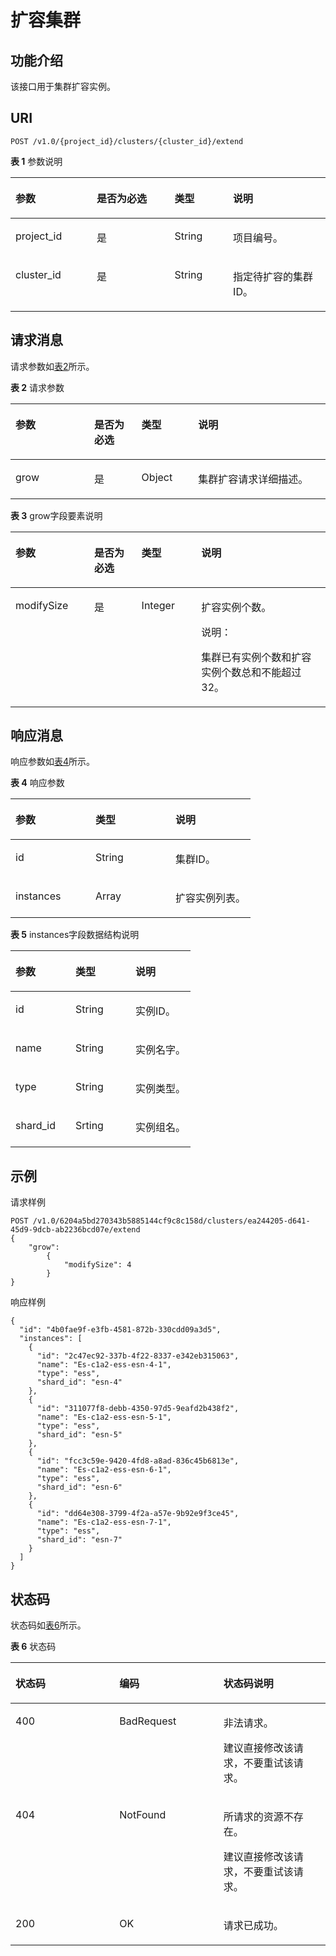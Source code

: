 # 扩容集群<a name="css_03_0025"></a>

## 功能介绍<a name="section874853215915"></a>

该接口用于集群扩容实例。

## URI<a name="section8763193210910"></a>

```
POST /v1.0/{project_id}/clusters/{cluster_id}/extend 
```

**表 1**  参数说明

<a name="table57631032695"></a>
<table><thead align="left"><tr id="row4445336913"><th class="cellrowborder" valign="top" width="25.77%" id="mcps1.2.5.1.1"><p id="p54417338910"><a name="p54417338910"></a><a name="p54417338910"></a>参数</p>
</th>
<th class="cellrowborder" valign="top" width="24.740000000000002%" id="mcps1.2.5.1.2"><p id="p1644733693"><a name="p1644733693"></a><a name="p1644733693"></a>是否为必选</p>
</th>
<th class="cellrowborder" valign="top" width="18.56%" id="mcps1.2.5.1.3"><p id="p11441233696"><a name="p11441233696"></a><a name="p11441233696"></a>类型</p>
</th>
<th class="cellrowborder" valign="top" width="30.930000000000003%" id="mcps1.2.5.1.4"><p id="p124403319916"><a name="p124403319916"></a><a name="p124403319916"></a>说明</p>
</th>
</tr>
</thead>
<tbody><tr id="row94414331098"><td class="cellrowborder" valign="top" width="25.77%" headers="mcps1.2.5.1.1 "><p id="p0441331398"><a name="p0441331398"></a><a name="p0441331398"></a>project_id</p>
</td>
<td class="cellrowborder" valign="top" width="24.740000000000002%" headers="mcps1.2.5.1.2 "><p id="p9444331997"><a name="p9444331997"></a><a name="p9444331997"></a>是</p>
</td>
<td class="cellrowborder" valign="top" width="18.56%" headers="mcps1.2.5.1.3 "><p id="p144412334919"><a name="p144412334919"></a><a name="p144412334919"></a>String</p>
</td>
<td class="cellrowborder" valign="top" width="30.930000000000003%" headers="mcps1.2.5.1.4 "><p id="p18449331896"><a name="p18449331896"></a><a name="p18449331896"></a>项目编号。</p>
</td>
</tr>
<tr id="row14453320917"><td class="cellrowborder" valign="top" width="25.77%" headers="mcps1.2.5.1.1 "><p id="p2044193314920"><a name="p2044193314920"></a><a name="p2044193314920"></a>cluster_id</p>
</td>
<td class="cellrowborder" valign="top" width="24.740000000000002%" headers="mcps1.2.5.1.2 "><p id="p24410331398"><a name="p24410331398"></a><a name="p24410331398"></a>是</p>
</td>
<td class="cellrowborder" valign="top" width="18.56%" headers="mcps1.2.5.1.3 "><p id="p844133316918"><a name="p844133316918"></a><a name="p844133316918"></a>String</p>
</td>
<td class="cellrowborder" valign="top" width="30.930000000000003%" headers="mcps1.2.5.1.4 "><p id="p13441833493"><a name="p13441833493"></a><a name="p13441833493"></a>指定待扩容的集群ID。</p>
</td>
</tr>
</tbody>
</table>

## 请求消息<a name="section1477913211910"></a>

请求参数如[表2](#table82481020121413)所示。

**表 2**  请求参数

<a name="table82481020121413"></a>
<table><thead align="left"><tr id="row18248112010149"><th class="cellrowborder" valign="top" width="25%" id="mcps1.2.5.1.1"><p id="p10441033494"><a name="p10441033494"></a><a name="p10441033494"></a>参数</p>
</th>
<th class="cellrowborder" valign="top" width="15%" id="mcps1.2.5.1.2"><p id="p74493316910"><a name="p74493316910"></a><a name="p74493316910"></a>是否为必选</p>
</th>
<th class="cellrowborder" valign="top" width="18%" id="mcps1.2.5.1.3"><p id="p1044533896"><a name="p1044533896"></a><a name="p1044533896"></a>类型</p>
</th>
<th class="cellrowborder" valign="top" width="42%" id="mcps1.2.5.1.4"><p id="p154413335917"><a name="p154413335917"></a><a name="p154413335917"></a>说明</p>
</th>
</tr>
</thead>
<tbody><tr id="row18248182013148"><td class="cellrowborder" valign="top" width="25%" headers="mcps1.2.5.1.1 "><p id="p11441933698"><a name="p11441933698"></a><a name="p11441933698"></a>grow</p>
</td>
<td class="cellrowborder" valign="top" width="15%" headers="mcps1.2.5.1.2 "><p id="p4441233891"><a name="p4441233891"></a><a name="p4441233891"></a>是</p>
</td>
<td class="cellrowborder" valign="top" width="18%" headers="mcps1.2.5.1.3 "><p id="p1344203319917"><a name="p1344203319917"></a><a name="p1344203319917"></a>Object</p>
</td>
<td class="cellrowborder" valign="top" width="42%" headers="mcps1.2.5.1.4 "><p id="p9448924192218"><a name="p9448924192218"></a><a name="p9448924192218"></a>集群扩容请求详细描述。</p>
</td>
</tr>
</tbody>
</table>

**表 3**  grow字段要素说明

<a name="table198051725112115"></a>
<table><thead align="left"><tr id="row38051625132113"><th class="cellrowborder" valign="top" width="25%" id="mcps1.2.5.1.1"><p id="p14183513162314"><a name="p14183513162314"></a><a name="p14183513162314"></a>参数</p>
</th>
<th class="cellrowborder" valign="top" width="15%" id="mcps1.2.5.1.2"><p id="p14183813172311"><a name="p14183813172311"></a><a name="p14183813172311"></a>是否为必选</p>
</th>
<th class="cellrowborder" valign="top" width="19%" id="mcps1.2.5.1.3"><p id="p12183151313234"><a name="p12183151313234"></a><a name="p12183151313234"></a>类型</p>
</th>
<th class="cellrowborder" valign="top" width="41%" id="mcps1.2.5.1.4"><p id="p12183131319238"><a name="p12183131319238"></a><a name="p12183131319238"></a>说明</p>
</th>
</tr>
</thead>
<tbody><tr id="row1380519259210"><td class="cellrowborder" valign="top" width="25%" headers="mcps1.2.5.1.1 "><p id="p161839139239"><a name="p161839139239"></a><a name="p161839139239"></a>modifySize</p>
</td>
<td class="cellrowborder" valign="top" width="15%" headers="mcps1.2.5.1.2 "><p id="p121831413142310"><a name="p121831413142310"></a><a name="p121831413142310"></a>是</p>
</td>
<td class="cellrowborder" valign="top" width="19%" headers="mcps1.2.5.1.3 "><p id="p17183013172315"><a name="p17183013172315"></a><a name="p17183013172315"></a>Integer</p>
</td>
<td class="cellrowborder" valign="top" width="41%" headers="mcps1.2.5.1.4 "><p id="p318341317238"><a name="p318341317238"></a><a name="p318341317238"></a>扩容实例个数。</p>
<div class="note" id="note17398115110518"><a name="note17398115110518"></a><a name="note17398115110518"></a><span class="notetitle"> 说明： </span><div class="notebody"><p id="p1639820519513"><a name="p1639820519513"></a><a name="p1639820519513"></a>集群已有实例个数和扩容实例个数总和不能超过32。</p>
</div></div>
</td>
</tr>
</tbody>
</table>

## 响应消息<a name="section19810103220915"></a>

响应参数如[表4](#table2282125191510)所示。

**表 4**  响应参数

<a name="table2282125191510"></a>
<table><thead align="left"><tr id="row16282195131515"><th class="cellrowborder" valign="top" width="33.33333333333333%" id="mcps1.2.4.1.1"><p id="p4446331696"><a name="p4446331696"></a><a name="p4446331696"></a>参数</p>
</th>
<th class="cellrowborder" valign="top" width="33.33333333333333%" id="mcps1.2.4.1.2"><p id="p7440338917"><a name="p7440338917"></a><a name="p7440338917"></a>类型</p>
</th>
<th class="cellrowborder" valign="top" width="33.33333333333333%" id="mcps1.2.4.1.3"><p id="p184453317918"><a name="p184453317918"></a><a name="p184453317918"></a>说明</p>
</th>
</tr>
</thead>
<tbody><tr id="row1728235121514"><td class="cellrowborder" valign="top" width="33.33333333333333%" headers="mcps1.2.4.1.1 "><p id="p204483311913"><a name="p204483311913"></a><a name="p204483311913"></a>id</p>
</td>
<td class="cellrowborder" valign="top" width="33.33333333333333%" headers="mcps1.2.4.1.2 "><p id="p1944203310919"><a name="p1944203310919"></a><a name="p1944203310919"></a>String</p>
</td>
<td class="cellrowborder" valign="top" width="33.33333333333333%" headers="mcps1.2.4.1.3 "><p id="p11443334918"><a name="p11443334918"></a><a name="p11443334918"></a>集群ID。</p>
</td>
</tr>
<tr id="row142821951181515"><td class="cellrowborder" valign="top" width="33.33333333333333%" headers="mcps1.2.4.1.1 "><p id="p12440330917"><a name="p12440330917"></a><a name="p12440330917"></a>instances</p>
</td>
<td class="cellrowborder" valign="top" width="33.33333333333333%" headers="mcps1.2.4.1.2 "><p id="p154412330917"><a name="p154412330917"></a><a name="p154412330917"></a>Array</p>
</td>
<td class="cellrowborder" valign="top" width="33.33333333333333%" headers="mcps1.2.4.1.3 "><p id="p24412332916"><a name="p24412332916"></a><a name="p24412332916"></a>扩容实例列表。</p>
</td>
</tr>
</tbody>
</table>

**表 5**  instances字段数据结构说明

<a name="table16533171913167"></a>
<table><thead align="left"><tr id="row18533191901611"><th class="cellrowborder" valign="top" width="33.33333333333333%" id="mcps1.2.4.1.1"><p id="p1215823519164"><a name="p1215823519164"></a><a name="p1215823519164"></a>参数</p>
</th>
<th class="cellrowborder" valign="top" width="33.33333333333333%" id="mcps1.2.4.1.2"><p id="p171581935141610"><a name="p171581935141610"></a><a name="p171581935141610"></a>类型</p>
</th>
<th class="cellrowborder" valign="top" width="33.33333333333333%" id="mcps1.2.4.1.3"><p id="p615853591618"><a name="p615853591618"></a><a name="p615853591618"></a>说明</p>
</th>
</tr>
</thead>
<tbody><tr id="row5533519101617"><td class="cellrowborder" valign="top" width="33.33333333333333%" headers="mcps1.2.4.1.1 "><p id="p11158135171617"><a name="p11158135171617"></a><a name="p11158135171617"></a>id</p>
</td>
<td class="cellrowborder" valign="top" width="33.33333333333333%" headers="mcps1.2.4.1.2 "><p id="p1115863511162"><a name="p1115863511162"></a><a name="p1115863511162"></a>String</p>
</td>
<td class="cellrowborder" valign="top" width="33.33333333333333%" headers="mcps1.2.4.1.3 "><p id="p191588352163"><a name="p191588352163"></a><a name="p191588352163"></a>实例ID。</p>
</td>
</tr>
<tr id="row175339191169"><td class="cellrowborder" valign="top" width="33.33333333333333%" headers="mcps1.2.4.1.1 "><p id="p7158173521617"><a name="p7158173521617"></a><a name="p7158173521617"></a>name</p>
</td>
<td class="cellrowborder" valign="top" width="33.33333333333333%" headers="mcps1.2.4.1.2 "><p id="p815820350165"><a name="p815820350165"></a><a name="p815820350165"></a>String</p>
</td>
<td class="cellrowborder" valign="top" width="33.33333333333333%" headers="mcps1.2.4.1.3 "><p id="p161586358162"><a name="p161586358162"></a><a name="p161586358162"></a>实例名字。</p>
</td>
</tr>
<tr id="row208820351219"><td class="cellrowborder" valign="top" width="33.33333333333333%" headers="mcps1.2.4.1.1 "><p id="p388183515212"><a name="p388183515212"></a><a name="p388183515212"></a>type</p>
</td>
<td class="cellrowborder" valign="top" width="33.33333333333333%" headers="mcps1.2.4.1.2 "><p id="p208814351622"><a name="p208814351622"></a><a name="p208814351622"></a>String</p>
</td>
<td class="cellrowborder" valign="top" width="33.33333333333333%" headers="mcps1.2.4.1.3 "><p id="p198812351923"><a name="p198812351923"></a><a name="p198812351923"></a>实例类型。</p>
</td>
</tr>
<tr id="row075349031"><td class="cellrowborder" valign="top" width="33.33333333333333%" headers="mcps1.2.4.1.1 "><p id="p1475249139"><a name="p1475249139"></a><a name="p1475249139"></a>shard_id</p>
</td>
<td class="cellrowborder" valign="top" width="33.33333333333333%" headers="mcps1.2.4.1.2 "><p id="p1775249733"><a name="p1775249733"></a><a name="p1775249733"></a>Srting</p>
</td>
<td class="cellrowborder" valign="top" width="33.33333333333333%" headers="mcps1.2.4.1.3 "><p id="p2757492312"><a name="p2757492312"></a><a name="p2757492312"></a>实例组名。</p>
</td>
</tr>
</tbody>
</table>

## 示例<a name="section3958181015348"></a>

请求样例

```
POST /v1.0/6204a5bd270343b5885144cf9c8c158d/clusters/ea244205-d641-45d9-9dcb-ab2236bcd07e/extend
{
    "grow": 
        {
            "modifySize": 4
        }
}
```

响应样例

```
{
  "id": "4b0fae9f-e3fb-4581-872b-330cdd09a3d5",
  "instances": [
    {
      "id": "2c47ec92-337b-4f22-8337-e342eb315063",
      "name": "Es-c1a2-ess-esn-4-1",
      "type": "ess",
      "shard_id": "esn-4"
    },
    {
      "id": "311077f8-debb-4350-97d5-9eafd2b438f2",
      "name": "Es-c1a2-ess-esn-5-1",
      "type": "ess",
      "shard_id": "esn-5"
    },
    {
      "id": "fcc3c59e-9420-4fd8-a8ad-836c45b6813e",
      "name": "Es-c1a2-ess-esn-6-1",
      "type": "ess",
      "shard_id": "esn-6"
    },
    {
      "id": "dd64e308-3799-4f2a-a57e-9b92e9f3ce45",
      "name": "Es-c1a2-ess-esn-7-1",
      "type": "ess",
      "shard_id": "esn-7"
    }
  ]
}
```

## 状态码<a name="section87962546391"></a>

状态码如[表6](#table12321369178)所示。

**表 6**  状态码

<a name="table12321369178"></a>
<table><thead align="left"><tr id="css_03_0018_row1972183521418"><th class="cellrowborder" valign="top" width="33%" id="mcps1.2.4.1.1"><p id="css_03_0018_p14560134151414"><a name="css_03_0018_p14560134151414"></a><a name="css_03_0018_p14560134151414"></a>状态码</p>
</th>
<th class="cellrowborder" valign="top" width="33%" id="mcps1.2.4.1.2"><p id="css_03_0018_p5563194141411"><a name="css_03_0018_p5563194141411"></a><a name="css_03_0018_p5563194141411"></a>编码</p>
</th>
<th class="cellrowborder" valign="top" width="34%" id="mcps1.2.4.1.3"><p id="css_03_0018_p256616411143"><a name="css_03_0018_p256616411143"></a><a name="css_03_0018_p256616411143"></a>状态码说明</p>
</th>
</tr>
</thead>
<tbody><tr id="css_03_0018_row129720356144"><td class="cellrowborder" valign="top" width="33%" headers="mcps1.2.4.1.1 "><p id="css_03_0018_p1957004131410"><a name="css_03_0018_p1957004131410"></a><a name="css_03_0018_p1957004131410"></a>400</p>
</td>
<td class="cellrowborder" valign="top" width="33%" headers="mcps1.2.4.1.2 "><p id="css_03_0018_p165731141171419"><a name="css_03_0018_p165731141171419"></a><a name="css_03_0018_p165731141171419"></a>BadRequest</p>
</td>
<td class="cellrowborder" valign="top" width="34%" headers="mcps1.2.4.1.3 "><p id="css_03_0018_p65778413148"><a name="css_03_0018_p65778413148"></a><a name="css_03_0018_p65778413148"></a>非法请求。</p>
<p id="css_03_0018_p1557974171415"><a name="css_03_0018_p1557974171415"></a><a name="css_03_0018_p1557974171415"></a>建议直接修改该请求，不要重试该请求。</p>
</td>
</tr>
<tr id="css_03_0018_row8972103517147"><td class="cellrowborder" valign="top" width="33%" headers="mcps1.2.4.1.1 "><p id="css_03_0018_p75841441191410"><a name="css_03_0018_p75841441191410"></a><a name="css_03_0018_p75841441191410"></a>404</p>
</td>
<td class="cellrowborder" valign="top" width="33%" headers="mcps1.2.4.1.2 "><p id="css_03_0018_p258716416142"><a name="css_03_0018_p258716416142"></a><a name="css_03_0018_p258716416142"></a>NotFound</p>
</td>
<td class="cellrowborder" valign="top" width="34%" headers="mcps1.2.4.1.3 "><p id="css_03_0018_p15589154118141"><a name="css_03_0018_p15589154118141"></a><a name="css_03_0018_p15589154118141"></a>所请求的资源不存在。</p>
<p id="css_03_0018_p14590164151410"><a name="css_03_0018_p14590164151410"></a><a name="css_03_0018_p14590164151410"></a>建议直接修改该请求，不要重试该请求。</p>
</td>
</tr>
<tr id="css_03_0018_row297223511416"><td class="cellrowborder" valign="top" width="33%" headers="mcps1.2.4.1.1 "><p id="css_03_0018_p13595164131416"><a name="css_03_0018_p13595164131416"></a><a name="css_03_0018_p13595164131416"></a>200</p>
</td>
<td class="cellrowborder" valign="top" width="33%" headers="mcps1.2.4.1.2 "><p id="css_03_0018_p9598741131416"><a name="css_03_0018_p9598741131416"></a><a name="css_03_0018_p9598741131416"></a>OK</p>
</td>
<td class="cellrowborder" valign="top" width="34%" headers="mcps1.2.4.1.3 "><p id="css_03_0018_p659994115146"><a name="css_03_0018_p659994115146"></a><a name="css_03_0018_p659994115146"></a>请求已成功。</p>
</td>
</tr>
</tbody>
</table>

